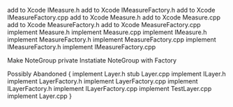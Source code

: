 

add to Xcode IMeasure.h
add to Xcode IMeasureFactory.h
add to Xcode IMeasureFactory.cpp
add to Xcode Measure.h
add to Xcode Measure.cpp
add to Xcode MeasureFactory.h
add to Xcode MeasureFactory.cpp
implement Measure.h
implement Measure.cpp
implement IMeasure.h
implement MeasureFactory.h
implement MeasureFactory.cpp
implement IMeasureFactory.h
implement IMeasureFactory.cpp

Make NoteGroup private
Instatiate NoteGroup with Factory

Possibly Abandoned
{
    implement Layer.h
    stub Layer.cpp
    implement ILayer.h
    implement LayerFactory.h
    implement LayerFactory.cpp
    implement ILayerFactory.h
    implement ILayerFactory.cpp
    implement TestLayer.cpp
    implement Layer.cpp
}
